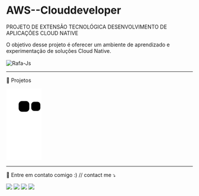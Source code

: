 # AWS--Clouddeveloper

PROJETO DE EXTENSÃO TECNOLÓGICA DESENVOLVIMENTO DE APLICAÇÕES CLOUD NATIVE

O objetivo desse projeto é oferecer um ambiente de aprendizado e experimentação de soluções Cloud Native.


<p align="left">
       
<img align="center" alt="Rafa-Js" height="300" width="1200" src="https://user-images.githubusercontent.com/91704169/203583345-518579f0-44ca-431c-aa83-3095687134fd.png"/>

___________________________________________________________________________________________________________________________________________________
💼 Projetos </p>


  </div>
  
![Snake animation](https://github.com/rafaballerini/rafaballerini/blob/output/github-contribution-grid-snake.svg)
___________________________________________________________________________________________________________________________________________________
💌 Entre em contato comigo :) // contact me ⤵
</p>

<p align="left">
  <a href="mailto:brunosantosc1@gmail.com" alt="Gmail">
  <img src="https://img.shields.io/badge/-Gmail-%23333?style=for-the-badge&logo=gmail&logoColor=white" target="_blank"></a>
  <a href="https://www.linkedin.com/in/brunosantos88" target="_blank"><img src="https://img.shields.io/badge/-LinkedIn-%230077B5?style=for-the-badge&logo=linkedin&logoColor=white" target="_blank"></a>
   <a href="https://wa.me/+5513991353329" target="_blank">
   <img src="https://img.shields.io/badge/WhatsApp-25D366?style=for-the-badge&logo=whatsapp&logoColor=white"></a>
   <a href="https://t.me/BrunoSantos88" target="_blank"><img src="https://img.shields.io/badge/Telegram-2CA5E0?style=for-the-badge&logo=telegram&logoColor=white"     target="_blank"></a> 

